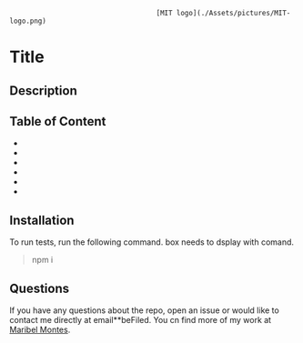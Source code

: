                                         [MIT logo](./Assets/pictures/MIT-logo.png)
# Title

## Description

## Table of Content

*
*
*
*
*
*


## Installation
To run tests, run the following command.
box needs to dsplay with comand.
> npm i

## Questions

If you have any questions about the repo, open an issue or would like to contact me directly at email**beFiled. You cn find more of my work at [Maribel Montes](https://github.com/REPLACEMaryMD98).